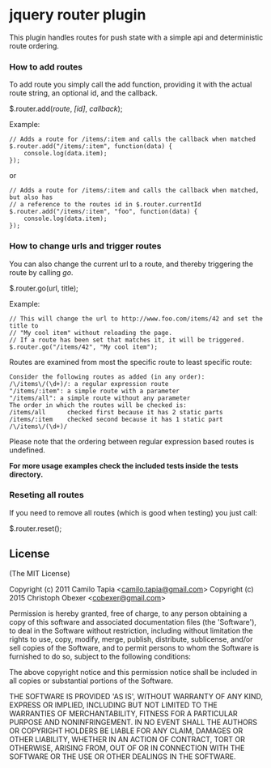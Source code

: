 # jquery router plugin
This plugin handles routes for push state with a simple api and deterministic route ordering.

### How to add routes

To add route you simply call the add function, providing it with the actual route string, an optional id, and the callback. 

$.router.add(*route*, *[id]*, *callback*);
	
Example:

	// Adds a route for /items/:item and calls the callback when matched
	$.router.add("/items/:item", function(data) {
		console.log(data.item);
	});

or

	// Adds a route for /items/:item and calls the callback when matched, but also has
	// a reference to the routes id in $.router.currentId
	$.router.add("/items/:item", "foo", function(data) {
		console.log(data.item);
	});

### How to change urls and trigger routes
You can also change the current url to a route, and thereby triggering the route by calling *go*.

$.router.go(url, title);

Example:

	// This will change the url to http://www.foo.com/items/42 and set the title to
	// "My cool item" without reloading the page.
	// If a route has been set that matches it, it will be triggered.
	$.router.go("/items/42", "My cool item");

Routes are examined from most the specific route to least specific route:

	Consider the following routes as added (in any order):
	/\/items\/(\d+)/: a regular expression route
	"/items/:item": a simple route with a parameter
	"/items/all": a simple route without any parameter
	The order in which the routes will be checked is:
	/items/all		checked first because it has 2 static parts
	/items/:item	checked second because it has 1 static part
	/\/items\/(\d+)/

Please note that the ordering between regular expression based routes is undefined.

__For more usage examples check the included tests inside the tests directory.__

### Reseting all routes

If you need to remove all routes (which is good when testing) you just call:

$.router.reset();

## License 

(The MIT License)

Copyright (c) 2011 Camilo Tapia &lt;camilo.tapia@gmail.com&gt;
Copyright (c) 2015 Christoph Obexer &lt;cobexer@gmail.com&gt;

Permission is hereby granted, free of charge, to any person obtaining
a copy of this software and associated documentation files (the
'Software'), to deal in the Software without restriction, including
without limitation the rights to use, copy, modify, merge, publish,
distribute, sublicense, and/or sell copies of the Software, and to
permit persons to whom the Software is furnished to do so, subject to
the following conditions:

The above copyright notice and this permission notice shall be
included in all copies or substantial portions of the Software.

THE SOFTWARE IS PROVIDED 'AS IS', WITHOUT WARRANTY OF ANY KIND,
EXPRESS OR IMPLIED, INCLUDING BUT NOT LIMITED TO THE WARRANTIES OF
MERCHANTABILITY, FITNESS FOR A PARTICULAR PURPOSE AND NONINFRINGEMENT.
IN NO EVENT SHALL THE AUTHORS OR COPYRIGHT HOLDERS BE LIABLE FOR ANY
CLAIM, DAMAGES OR OTHER LIABILITY, WHETHER IN AN ACTION OF CONTRACT,
TORT OR OTHERWISE, ARISING FROM, OUT OF OR IN CONNECTION WITH THE
SOFTWARE OR THE USE OR OTHER DEALINGS IN THE SOFTWARE.